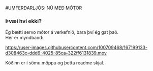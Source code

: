 #UMFERÐARLJÓS: NÚ MEÐ MÓTOR
### Þvæi hví ekki?

Ég bætti servo mótor á verkefnið, bara því ég gat það. </br>
Hér er myndband:

https://user-images.githubusercontent.com/100709468/167199133-d308463c-ddd6-4025-85ca-322ff6131839.mov

Kóðinn er í sömu möppu og þetta readme skjal.
